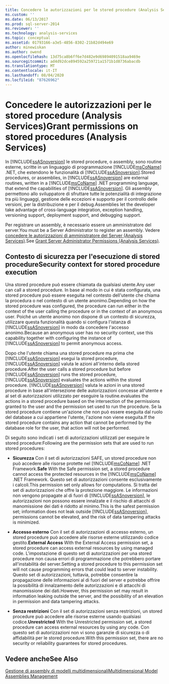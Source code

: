 ```yaml
---
title: Concedere le autorizzazioni per le stored procedure (Analysis Services) | Microsoft Docs
ms.custom: ''
ms.date: 06/13/2017
ms.prod: sql-server-2014
ms.reviewer: ''
ms.technology: analysis-services
ms.topic: conceptual
ms.assetid: 01793166-a3e5-4856-8302-21b82d494e69
author: minewiskan
ms.author: owend
ms.openlocfilehash: 13d75ca8b6ff6e7d482e9d69894091518aa9469e
ms.sourcegitcommit: ad4d92dce894592a259721a1571b1d8736abacdb
ms.translationtype: MT
ms.contentlocale: it-IT
ms.lasthandoff: 08/04/2020
ms.locfileid: "87626962"
---
```

# <a name="grant-permissions-on-stored-procedures-analysis-services"></a><span data-ttu-id="2e39e-102">Concedere le autorizzazioni per le stored procedure (Analysis Services)</span><span class="sxs-lookup"><span data-stu-id="2e39e-102">Grant permissions on stored procedures (Analysis Services)</span></span>
  <span data-ttu-id="2e39e-103">In [!INCLUDE[ssASnoversion](../includes/ssasnoversion-md.md)] le stored procedure, o assembly, sono routine esterne, scritte in un linguaggio di programmazione [!INCLUDE[msCoName](../includes/msconame-md.md)] .NET, che estendono le funzionalità di [!INCLUDE[ssASnoversion](../includes/ssasnoversion-md.md)].</span><span class="sxs-lookup"><span data-stu-id="2e39e-103">Stored procedures, or assemblies, in [!INCLUDE[ssASnoversion](../includes/ssasnoversion-md.md)] are external routines, written in a [!INCLUDE[msCoName](../includes/msconame-md.md)] .NET programming language, that extend the capabilities of [!INCLUDE[ssASnoversion](../includes/ssasnoversion-md.md)].</span></span> <span data-ttu-id="2e39e-104">Gli assembly permettono allo sviluppatore di sfruttare tutte le potenzialità di integrazione tra più linguaggi, gestione delle eccezioni e supporto per il controllo delle versioni, per la distribuzione e per il debug.</span><span class="sxs-lookup"><span data-stu-id="2e39e-104">Assemblies let the developer take advantage of cross-language integration, exception handling, versioning support, deployment support, and debugging support.</span></span>  
  
 <span data-ttu-id="2e39e-105">Per registrare un assembly, è necessario essere un amministratore del server.</span><span class="sxs-lookup"><span data-stu-id="2e39e-105">You must be a Server Administrator to register an assembly.</span></span> <span data-ttu-id="2e39e-106">Vedere [concedere le autorizzazioni di amministratore del Server &#40;Analysis Services&#41;](instances/grant-server-admin-rights-to-an-analysis-services-instance.md).</span><span class="sxs-lookup"><span data-stu-id="2e39e-106">See [Grant Server Administrator Permissions &#40;Analysis Services&#41;](instances/grant-server-admin-rights-to-an-analysis-services-instance.md).</span></span>  
  
## <a name="security-context-for-stored-procedure-execution"></a><span data-ttu-id="2e39e-107">Contesto di sicurezza per l'esecuzione di stored procedure</span><span class="sxs-lookup"><span data-stu-id="2e39e-107">Security context for stored procedure execution</span></span>  
 <span data-ttu-id="2e39e-108">Una stored procedure può essere chiamata da qualsiasi utente.</span><span class="sxs-lookup"><span data-stu-id="2e39e-108">Any user can call a stored procedure.</span></span> <span data-ttu-id="2e39e-109">In base al modo in cui è stata configurata, una stored procedure può essere eseguita nel contesto dell'utente che chiama la procedura o nel contesto di un utente anonimo.</span><span class="sxs-lookup"><span data-stu-id="2e39e-109">Depending on how the stored procedure was configured, the procedure can run either in the context of the user calling the procedure or in the context of an anonymous user.</span></span> <span data-ttu-id="2e39e-110">Poiché un utente anonimo non dispone di un contesto di sicurezza, utilizzare questa funzionalità quando si configura l'istanza di [!INCLUDE[ssASnoversion](../includes/ssasnoversion-md.md)] in modo da concedere l'accesso anonimo.</span><span class="sxs-lookup"><span data-stu-id="2e39e-110">Because an anonymous user has no security context, use this capability together with configuring the instance of [!INCLUDE[ssASnoversion](../includes/ssasnoversion-md.md)] to permit anonymous access.</span></span>  
  
 <span data-ttu-id="2e39e-111">Dopo che l'utente chiama una stored procedure ma prima che [!INCLUDE[ssASnoversion](../includes/ssasnoversion-md.md)] esegui la stored procedure, [!INCLUDE[ssASnoversion](../includes/ssasnoversion-md.md)] valuta le azioni all'interno della stored procedure.</span><span class="sxs-lookup"><span data-stu-id="2e39e-111">After the user calls a stored procedure but before [!INCLUDE[ssASnoversion](../includes/ssasnoversion-md.md)] runs the stored procedure, [!INCLUDE[ssASnoversion](../includes/ssasnoversion-md.md)] evaluates the actions within the stored procedure.</span></span> [!INCLUDE[ssASnoversion](../includes/ssasnoversion-md.md)] <span data-ttu-id="2e39e-112">valuta le azioni in una stored procedure in base all'intersezione delle autorizzazioni concesse all'utente e al set di autorizzazioni utilizzato per eseguire la routine.</span><span class="sxs-lookup"><span data-stu-id="2e39e-112">evaluates the actions in a stored procedure based on the intersection of the permissions granted to the user and the permission set used to run the procedure.</span></span> <span data-ttu-id="2e39e-113">Se la stored procedure contiene un'azione che non può essere eseguita dal ruolo del database a cui appartiene l'utente, l'azione non viene eseguita.</span><span class="sxs-lookup"><span data-stu-id="2e39e-113">If the stored procedure contains any action that cannot be performed by the database role for the user, that action will not be performed.</span></span>  
  
 <span data-ttu-id="2e39e-114">Di seguito sono indicati i set di autorizzazioni utilizzati per eseguire le stored procedure:</span><span class="sxs-lookup"><span data-stu-id="2e39e-114">Following are the permission sets that are used to run stored procedures:</span></span>  
  
-   <span data-ttu-id="2e39e-115">**Sicurezza** Con il set di autorizzazioni SAFE, un stored procedure non può accedere alle risorse protette nel [!INCLUDE[msCoName](../includes/msconame-md.md)] .NET Framework.</span><span class="sxs-lookup"><span data-stu-id="2e39e-115">**Safe** With the Safe permission set, a stored procedure cannot access the protected resources in the [!INCLUDE[msCoName](../includes/msconame-md.md)] .NET Framework.</span></span> <span data-ttu-id="2e39e-116">Questo set di autorizzazioni consente esclusivamente i calcoli.</span><span class="sxs-lookup"><span data-stu-id="2e39e-116">This permission set only allows for computations.</span></span> <span data-ttu-id="2e39e-117">Si tratta del set di autorizzazioni che offre la protezione maggiore. Le informazioni non vengono propagate al di fuori di [!INCLUDE[ssASnoversion](../includes/ssasnoversion-md.md)], le autorizzazioni non possono essere innalzate e il rischio di attacchi di manomissione dei dati è ridotto al minimo.</span><span class="sxs-lookup"><span data-stu-id="2e39e-117">This is the safest permission set; information does not leak outside [!INCLUDE[ssASnoversion](../includes/ssasnoversion-md.md)], permissions cannot be elevated, and the risk of data tampering attacks is minimized.</span></span>  
  
-   <span data-ttu-id="2e39e-118">**Accesso esterno** Con il set di autorizzazioni di accesso esterno, un stored procedure può accedere alle risorse esterne utilizzando codice gestito.</span><span class="sxs-lookup"><span data-stu-id="2e39e-118">**External Access** With the External Access permission set, a stored procedure can access external resources by using managed code.</span></span> <span data-ttu-id="2e39e-119">L'impostazione di questo set di autorizzazioni per una stored procedure non causa errori di programmazione che potrebbero portare all'instabilità del server.</span><span class="sxs-lookup"><span data-stu-id="2e39e-119">Setting a stored procedure to this permission set will not cause programming errors that could lead to server instability.</span></span> <span data-ttu-id="2e39e-120">Questo set di autorizzazioni, tuttavia, potrebbe consentire la propagazione delle informazioni al di fuori del server e potrebbe offrire la possibilità di innalzamento delle autorizzazioni e di attacchi di manomissione dei dati.</span><span class="sxs-lookup"><span data-stu-id="2e39e-120">However, this permission set may result in information leaking outside the server, and the possibility of an elevation in permission and data tampering attacks.</span></span>  
  
-   <span data-ttu-id="2e39e-121">**Senza restrizioni** Con il set di autorizzazioni senza restrizioni, un stored procedure può accedere alle risorse esterne usando qualsiasi codice.</span><span class="sxs-lookup"><span data-stu-id="2e39e-121">**Unrestricted** With the Unrestricted permission set, a stored procedure can access external resources by using any code.</span></span> <span data-ttu-id="2e39e-122">Con questo set di autorizzazioni non vi sono garanzie di sicurezza o di affidabilità per le stored procedure.</span><span class="sxs-lookup"><span data-stu-id="2e39e-122">With this permission set, there are no security or reliability guarantees for stored procedures.</span></span>  
  
## <a name="see-also"></a><span data-ttu-id="2e39e-123">Vedere anche</span><span class="sxs-lookup"><span data-stu-id="2e39e-123">See Also</span></span>  
 [<span data-ttu-id="2e39e-124">Gestione di assembly di modelli multidimensionali</span><span class="sxs-lookup"><span data-stu-id="2e39e-124">Multidimensional Model Assemblies Management</span></span>](multidimensional-models/multidimensional-model-assemblies-management.md)  
  
  
